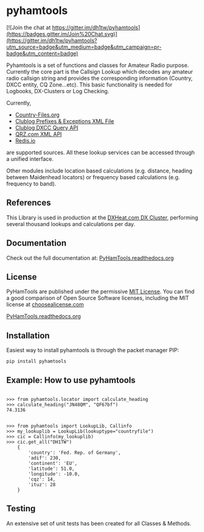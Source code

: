 # pyhamtools

[![Join the chat at https://gitter.im/dh1tw/pyhamtools](https://badges.gitter.im/Join%20Chat.svg)](https://gitter.im/dh1tw/pyhamtools?utm_source=badge&utm_medium=badge&utm_campaign=pr-badge&utm_content=badge)

Pyhamtools is a set of functions and classes for Amateur Radio purpose. Currently the core part is the Callsign
Lookup which decodes any amateur radio callsign string and provides the corresponding information (Country, DXCC entity,
CQ Zone...etc). This basic functionality is needed for Logbooks, DX-Clusters or Log Checking.

Currently,
* [Country-Files.org](http://country-files.org)
* [Clublog Prefixes & Exceptions XML File](https://clublog.freshdesk.com/support/articles/54902-downloading-the-prefixes-and-exceptions-as)
* [Clublog DXCC Query API](http://clublog.freshdesk.com/support/articles/54904-how-to-query-club-log-for-dxcc)
* [QRZ.com XML API](http://www.qrz.com/XML/current_spec.html)
* [Redis.io](http://redis.io)

are supported sources.
All these lookup services can be accessed through a unified interface.

Other modules include location based calculations (e.g. distance, heading between Maidenhead locators) or
frequency based calculations (e.g. frequency to band).

## References
This Library is used in production at the [DXHeat.com DX Cluster](https://dxheat.com), performing several thousand
lookups and calculations per day.

## Documentation
Check out the full documentation at:
[PyHamTools.readthedocs.org](http://pyhamtools.readthedocs.org/en/latest/index.html)

## License
PyHamTools are published under the permissive [MIT License](http://choosealicense.com/licenses/mit/). You can find a good comparison of Open Source Software licenses, including the MIT license at [choosealicense.com](http://choosealicense.com/licenses/)

[PyHamTools.readthedocs.org](http://pyhamtools.readthedocs.org/en/latest/index.html)

## Installation

Easiest way to install pyhamtools is through the packet manager PIP:

`pip install pyhamtools`

## Example: How to use pyhamtools

```

>>> from pyhamtools.locator import calculate_heading
>>> calculate_heading("JN48QM", "QF67bf")
74.3136


>>> from pyhamtools import LookupLib, Callinfo
>>> my_lookuplib = LookupLib(lookuptype="countryfile")
>>> cic = Callinfo(my_lookuplib)
>>> cic.get_all("DH1TW")
    {
        'country': 'Fed. Rep. of Germany',
        'adif': 230,
        'continent': 'EU',
        'latitude': 51.0,
        'longitude': -10.0,
        'cqz': 14,
        'ituz': 28
    }

```

## Testing
An extensive set of unit tests has been created for all Classes & Methods.
